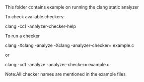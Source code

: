 This folder contains example on running the clang static analyzer

To check available checkers:

clang -cc1 -analyzer-checker-help

To run a checker

clang -Xclang -analyze -Xclang -analyzer-checker=<checkername> example.c

or 

clang -cc1 -analyze -analyzer-checker=<checkername> example.c


Note:All checker names are mentioned in the example files
